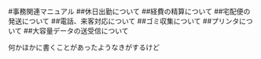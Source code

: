 #事務関連マニュアル
##休日出勤について
##経費の精算について
##宅配便の発送について
##電話、来客対応について
##ゴミ収集について
##プリンタについて
##大容量データの送受信について

何かほかに書くことがあったようなきがするけど